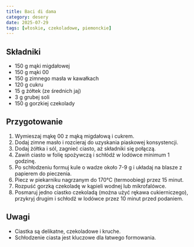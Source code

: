 ```yaml
---
title: Baci di dama
category: desery
date: 2025-07-29
tags: [włoskie, czekoladowe, piemonckie]
---
```


## Składniki

- 150 g mąki migdałowej  
- 150 g mąki 00  
- 150 g zimnego masła w kawałkach  
- 120 g cukru  
- 15 g żółtek (ze średnich jaj)  
- 3 g grubej soli  
- 150 g gorzkiej czekolady  

## Przygotowanie

1. Wymieszaj mąkę 00 z mąką migdałową i cukrem.  
2. Dodaj zimne masło i rozcieraj do uzyskania piaskowej konsystencji.  
3. Dodaj żółtka i sól, zagnieć ciasto, aż składniki się połączą.  
4. Zawiń ciasto w folię spożywczą i schłódź w lodówce minimum 1 godzinę.  
5. Po schłodzeniu formuj kule o wadze około 7-9 g i układaj na blasze z papierem do pieczenia.  
6. Piecz w piekarniku nagrzanym do 170°C (termoobieg) przez 15 minut.  
7. Rozpuść gorzką czekoladę w kąpieli wodnej lub mikrofalówce.  
8. Posmaruj jedno ciastko czekoladą (można użyć rękawa cukierniczego), przykryj drugim i schłodź w lodówce przez 10 minut przed podaniem.  

## Uwagi

- Ciastka są delikatne, czekoladowe i kruche.  
- Schłodzenie ciasta jest kluczowe dla łatwego formowania.  
